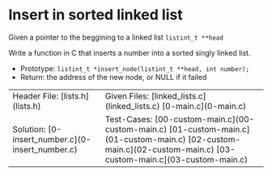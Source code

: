 # Insert in sorted linked list #
Given a pointer to the beggining to a linked list `listint_t **head`

Write a function in C that inserts a number into a sorted singly linked list.

- Prototype: `listint_t *insert_node(listint_t **head, int number);`
- Return: the address of the new node, or NULL if it failed

<table>
<tr>
<td>
Header File:
[lists.h](lists.h)
</td>
<td>
Given Files:
[linked_lists.c](linked_lists.c)
[0-main.c](0-main.c)
</td>
</tr>
<tr>
<td>
Solution:
[0-insert_number.c](0-insert_number.c)
</td>

<td>
Test-Cases:
[00-custom-main.c](00-custom-main.c)
[01-custom-main.c](01-custom-main.c)
[02-custom-main.c](02-custom-main.c)
[03-custom-main.c](03-custom-main.c)
</td>
</tr>
</table>
